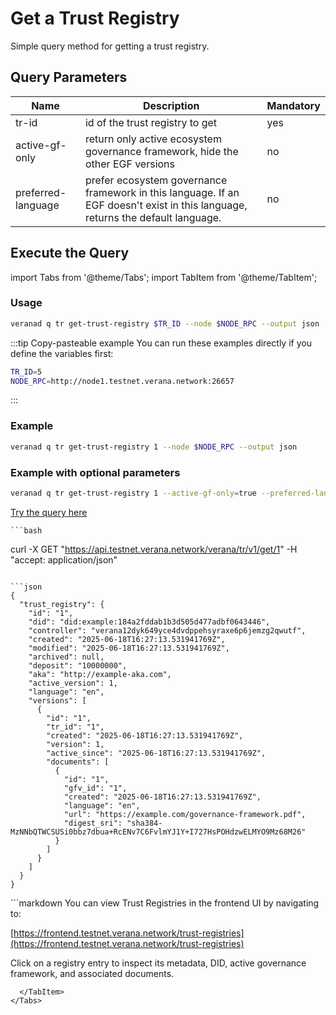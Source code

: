 # Get a Trust Registry

Simple query method for getting a trust registry.

## Query Parameters

|Name               |Description                            |Mandatory|
|-------------------|---------------------------------------|--------|
| tr-id    | id of the trust registry to get  | yes |
| active-gf-only    | return only active ecosystem governance framework, hide the other EGF versions  | no |
| preferred-language    | prefer ecosystem governance framework in this language. If an EGF doesn't exist in this language, returns the default language.  | no |

## Execute the Query

import Tabs from '@theme/Tabs';
import TabItem from '@theme/TabItem';

<Tabs>
  <TabItem value="cli" label="CLI" default>

### Usage

```bash
veranad q tr get-trust-registry $TR_ID --node $NODE_RPC --output json
```

:::tip Copy-pasteable example
You can run these examples directly if you define the variables first:

```bash
TR_ID=5
NODE_RPC=http://node1.testnet.verana.network:26657
```
:::


### Example

```bash
veranad q tr get-trust-registry 1 --node $NODE_RPC --output json
```

### Example with optional parameters

```bash
veranad q tr get-trust-registry 1 --active-gf-only=true --preferred-language=fr --node $NODE_RPC --output json
```

<!-- The tip above applies to these examples as well -->

  </TabItem>
  <TabItem value="api" label="API">

[Try the query here](https://api.testnet.verana.network/#/)


    ```bash
curl -X GET "https://api.testnet.verana.network/verana/tr/v1/get/1" -H  "accept: application/json"
```

```json
{
  "trust_registry": {
    "id": "1",
    "did": "did:example:184a2fddab1b3d505d477adbf0643446",
    "controller": "verana12dyk649yce4dvdppehsyraxe6p6jemzg2qwutf",
    "created": "2025-06-18T16:27:13.531941769Z",
    "modified": "2025-06-18T16:27:13.531941769Z",
    "archived": null,
    "deposit": "10000000",
    "aka": "http://example-aka.com",
    "active_version": 1,
    "language": "en",
    "versions": [
      {
        "id": "1",
        "tr_id": "1",
        "created": "2025-06-18T16:27:13.531941769Z",
        "version": 1,
        "active_since": "2025-06-18T16:27:13.531941769Z",
        "documents": [
          {
            "id": "1",
            "gfv_id": "1",
            "created": "2025-06-18T16:27:13.531941769Z",
            "language": "en",
            "url": "https://example.com/governance-framework.pdf",
            "digest_sri": "sha384-MzNNbQTWCSUSi0bbz7dbua+RcENv7C6FvlmYJ1Y+I727HsPOHdzwELMYO9Mz68M26"
          }
        ]
      }
    ]
  }
}
```

  </TabItem>
  <TabItem value="indexer" label="Indexer">
  </TabItem>
  <TabItem value="frontend" label="Frontend">
```markdown
You can view Trust Registries in the frontend UI by navigating to:

[https://frontend.testnet.verana.network/trust-registries](https://frontend.testnet.verana.network/trust-registries)

Click on a registry entry to inspect its metadata, DID, active governance framework, and associated documents.
```
  </TabItem>
</Tabs>

